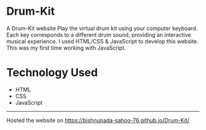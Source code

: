 # Drum-Kit
A Drum-Kit website Play the virtual drum kit using your computer keyboard.
Each key corresponds to a different drum sound, providing an interactive musical experience. 
I used HTML/CSS & JavaScript to develop this website. 
This was my first time working with JavaScript.

# Technology Used
- HTML
- CSS
- JavaScript

---

Hosted the website on https://bishnupada-sahoo-76.github.io/Drum-Kit/
